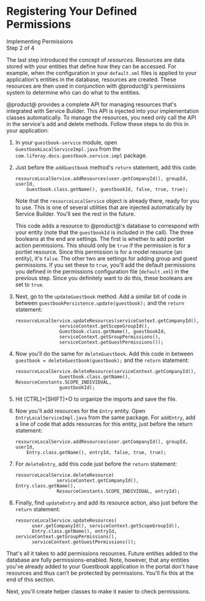 # Registering Your Defined Permissions [](id=registering-your-defined-permissions)

<div class="learn-path-step">
    <p>Implementing Permissions<br>Step 2 of 4</p>
</div>

The last step introduced the concept of *resources*. Resources are data stored 
with your entities that define how they can be accessed. For example, when the 
configuration in your `default.xml` files is applied to your application's 
entities in the database, resources are created. These resources are then used 
in conjunction with @product@'s permissions system to determine who can do what 
to the entities. 

@product@ provides a complete API for managing resources that's integrated with 
Service Builder. This API is injected into your implementation classes
automatically. To manage the resources, you need only call the API in the
service's add and delete methods. Follow these steps to do this in your
application: 

1.  In your `guestbook-service` module, open `GuestbookLocalServiceImpl.java` 
    from the `com.liferay.docs.guestbook.service.impl` package. 

2.  Just before the `addGuestbook` method's `return` statement, add this code: 

        resourceLocalService.addResources(user.getCompanyId(), groupId, userId,
            Guestbook.class.getName(), guestbookId, false, true, true);

    Note that the `resourceLocalService` object is already there, ready for you 
    to use. This is one of several utilities that are injected automatically
    by Service Builder. You'll see the rest in the future.

    This code adds a resource to @product@'s database to correspond with your 
    entity (note that the `guestbookId` is included in the call). The three 
    booleans at the end are settings. The first is whether to add portlet 
    action permissions. This should only be `true` if the permission is for a 
    portlet resource. Since this permission is for a model resource (an entity), 
    it's `false`. The other two are settings for adding group and guest 
    permissions. If you set these to `true`, you'll add the default permissions 
    you defined in the permissions configuration file (`default.xml`) in the 
    previous step. Since you definitely want to do this, these booleans are set 
    to `true`. 

3.  Next, go to the `updateGuestbook` method. Add a similar bit of code in 
    between `guestbookPersistence.update(guestbook);` and the `return` 
    statement: 
    
        resourceLocalService.updateResources(serviceContext.getCompanyId(),
                        serviceContext.getScopeGroupId(), 
                        Guestbook.class.getName(), guestbookId,
                        serviceContext.getGroupPermissions(),
                        serviceContext.getGuestPermissions());

4.  Now you'll do the same for `deleteGuestbook`. Add this code in between 
    `guestbook = deleteGuestbook(guestbook);` and the `return` statement:
    
        resourceLocalService.deleteResource(serviceContext.getCompanyId(),
                        Guestbook.class.getName(), ResourceConstants.SCOPE_INDIVIDUAL,
                        guestbookId);

5.  Hit [CTRL]+[SHIFT]+O to organize the imports and save the file. 

6.  Now you'll add resources for the `Entry` entity. Open 
    `EntryLocalServiceImpl.java` from the same package. For `addEntry`, add a 
    line of code that adds resources for this entity, just before the return 
    statement: 

        resourceLocalService.addResources(user.getCompanyId(), groupId, userId,
            Entry.class.getName(), entryId, false, true, true);

7.  For `deleteEntry`, add this code just before the `return` statement:
    
        resourceLocalService.deleteResource(
                       serviceContext.getCompanyId(), Entry.class.getName(),
                       ResourceConstants.SCOPE_INDIVIDUAL, entryId);

8.  Finally, find `updateEntry` and add its resource action, also just before 
    the `return` statement: 

        resourceLocalService.updateResources(
              user.getCompanyId(), serviceContext.getScopeGroupId(), 
              Entry.class.getName(), entryId, serviceContext.getGroupPermissions(),
              serviceContext.getGuestPermissions());

That's all it takes to add permissions resources. Future entities added to the 
database are fully permissions-enabled. Note, however, that any entities you've 
already added to your Guestbook application in the portal don't have resources 
and thus can't be protected by permissions. You'll fix this at the end of this 
section. 

Next, you'll create helper classes to make it easier to check permissions. 
